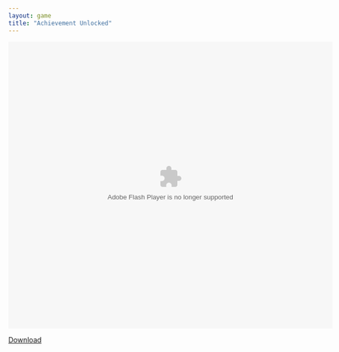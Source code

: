 ```yaml
---
layout: game
title: "Achievement Unlocked"
---
```


<object width="640" height="360">
    <embed src="flash_achievementunlocked.swf" flashvars="" base="" quality="high" allowscriptaccess="always" allowfullscreen="true" bgcolor="" wmode="window" width="650" height="575" type="application/x-shockwave-flash" pluginspage="http://www.macromedia.com/go/getflashplayer">
</object>

<br>

<a href="flash_achievementunlocked.swf" download class="btn btn-secondary">Download</a>
